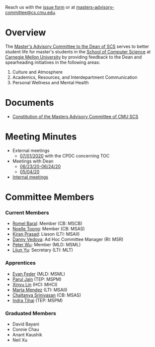 Reach us with the [issue form](https://forms.gle/MLm52wrxSrodxrp86) or at [masters-advisory-committee@cs.cmu.edu](mailto:masters-advisory-committee@cs.cmu.edu).

# Overview

The [Master's Advisory Committee to the Dean of SCS](https://scsdean.cs.cmu.edu/advisory-committees/index.html) serves to better student life for master's students in the [School of Computer Science](https://www.cs.cmu.edu/) at [Carnegie Mellon University](https://www.cmu.edu/) by providing feedback to the Dean and spearheading initiatives in the following areas:

1. Culture and Atmosphere
2. Academics, Resources, and Interdepartment Communication
3. Personal Wellness and Mental Health

# Documents

- [Constitution of the Masters Advisory Committee of CMU SCS](https://docs.google.com/document/d/140GskoCPTHrABQtdkO0IhZde8l0WnzW6DLz3s79ScP8/edit?usp=sharing)

# Meeting Minutes

- External meetings
  - [07/01/2020](https://docs.google.com/document/d/1GZa7QueTGirV4HHYVcgtCNbsJ71xyBYKxknbMPAg_K8/edit?usp=sharing) with the CPDC concerning TOC
- Meetings with Dean
  - [06/23/20-06/24/20](https://docs.google.com/document/d/1aQXEO_R23Xyyz7ZFbizjqsrYHH9-G99VY_ZPkjUjRg4/edit?usp=sharing)
  - [05/04/20](https://docs.google.com/document/d/1HYidKd_7kmm5p6RGjOQdQcQxkom9RSS_VQf5RhIIitk/edit?usp=sharing)
- [Internal meetings](https://docs.google.com/document/d/18PhmjxNDKJgKPlzbz5_XSs_-ek3sIFlBxSYlcWd8AQA/edit?usp=sharing)

# Committee Members

### Current Members

- [Romel Baral](mailto:rbaral@andrew.cmu.edu): Member (CB: MSCB)
- [Noelle Toong](mailto:ntoong@andrew.cmu.edu): Member (CB: MSAS)
- [Kiran Prasad](mailto:Kiranpra@cs.cmu.edu): Liason (LTI: MSAII)
- [Danny Vedova](mailto:dkv@cs.cmu.edu): Ad Hoc Committee Manager (RI: MSR)
- [Peter Wu](mailto:peterw1@andrew.cmu.edu): Member (MLD: MSML)
- [Lijun Yu](mailto:lijun@cmu.edu): Secretary (LTI: MLT)

### Apprentices

- [Evan Feder](mailto:efeder@andrew.cmu.edu) (MLD: MSML)
- [Parul Jain](mailto:parulj@andrew.cmu.edu) (TEP: MSPM)
- [Xinyu Lin](mailto:xinyulin@cs.cmu.edu) (HCI: MHCI)
- [Marta Mendez](mailto:mmendezs@cs.cmu.edu) (LTI: MSAII)
- [Chaitanya Srinivasan](mailto:csriniv1@cs.cmu.edu) (CB: MSAS)
- [Indra Tjhai](mailto:itjhai@andrew.cmu.edu) (TEP: MSPM)

### Graduated Members

- David Bayani
- Connie Chau
- Anant Kaushik
- Neil Xu
